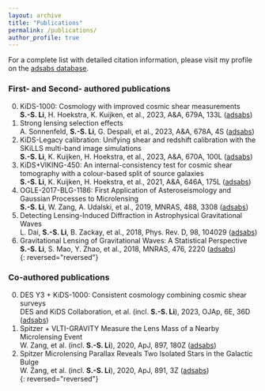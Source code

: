 ```yaml
---
layout: archive
title: "Publications"
permalink: /publications/
author_profile: true
---
```


For a complete list with detailed citation information, please visit my profile on the [adsabs database](https://ui.adsabs.harvard.edu/search/q=orcid%3A0000-0001-9952-7408&sort=date+desc).

<!-- ## Submitted
{: reversed="reversed"}

## Published -->

### First- and Second- authored publications
0. KiDS-1000: Cosmology with improved cosmic shear measurements  
**S.-S. Li**, H. Hoekstra, K. Kuijken, et al., 2023, A&A, 679A, 133L ([adsabs](https://ui.adsabs.harvard.edu/abs/2023A%26A...679A.133L/abstract))
0. Strong lensing selection effects    
A. Sonnenfeld, **S.-S. Li**, G. Despali, et al., 2023, A&A, 678A, 4S ([adsabs](https://ui.adsabs.harvard.edu/abs/2023A%26A...678A...4S/abstract))  
0. KiDS-Legacy calibration: Unifying shear and redshift calibration with the SKiLLS multi-band image simulations  
**S.-S. Li**, K. Kuijken, H. Hoekstra, et al., 2023, A&A, 670A, 100L ([adsabs](https://ui.adsabs.harvard.edu/abs/2023A%26A...670A.100L/abstract))  
0. KiDS+VIKING-450: An internal-consistency test for cosmic shear tomography with a colour-based split of source galaxies  
**S.-S. Li**, K. Kuijken, H. Hoekstra, et al., 2021, A&A, 646A, 175L ([adsabs](https://ui.adsabs.harvard.edu/abs/2021A%26A...646A.175L/abstract))  
0. OGLE-2017-BLG-1186: First Application of Asteroseismology and Gaussian Processes to Microlensing  
**S.-S. Li**, W. Zang, A. Udalski, et al., 2019, MNRAS, 488, 3308 ([adsabs](https://ui.adsabs.harvard.edu/abs/2019MNRAS.488.3308L/abstract))  
0. Detecting Lensing-Induced Diffraction in Astrophysical Gravitational Waves  
L. Dai, **S.-S. Li**, B. Zackay, et al., 2018, Phys. Rev. D, 98, 104029 ([adsabs](https://ui.adsabs.harvard.edu/abs/2018PhRvD..98j4029D/abstract))  
0. Gravitational Lensing of Gravitational Waves: A Statistical Perspective  
**S.-S. Li**, S. Mao, Y. Zhao, et al., 2018, MNRAS, 476, 2220 ([adsabs](https://ui.adsabs.harvard.edu/abs/2018MNRAS.476.2220L/exportcitation))  
{: reversed="reversed"}

### Co-authored publications
0. DES Y3 + KiDS-1000: Consistent cosmology combining cosmic shear surveys   
DES and KiDS Collaboration, et al. (incl. **S.-S. Li**), 2023, OJAp, 6E, 36D ([adsabs](https://ui.adsabs.harvard.edu/abs/2023OJAp....6E..36D/abstract))  
0. Spitzer + VLTI-GRAVITY Measure the Lens Mass of a Nearby Microlensing Event  
W. Zang, et al. (incl. **S.-S. Li**), 2020, ApJ, 897, 180Z ([adsabs](https://ui.adsabs.harvard.edu/abs/2020ApJ...897..180Z/abstract))  
0. Spitzer Microlensing Parallax Reveals Two Isolated Stars in the Galactic Bulge  
W. Zang, et al. (incl. **S.-S. Li**), 2020, ApJ, 891, 3Z ([adsabs](https://ui.adsabs.harvard.edu/abs/2020ApJ...891....3Z/abstract))  
{: reversed="reversed"}